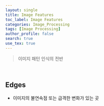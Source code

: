 ```yaml
---
layout: single
title: Image Features
toc_label: Image Features
categories: Image_Processing
tags: [Image Processing]
author_profile: false
search: true
use_tex: true
---
```


> 이미지 패턴 인식의 전반


<br>

## Edges
- 이미지의 불연속점 또는 급격한 변화가 있는 곳

<br>

